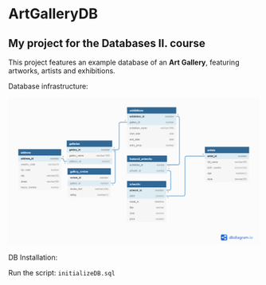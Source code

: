 # ArtGalleryDB
## My project for the Databases II. course

This project features an example database of an **Art Gallery**, featuring artworks, artists and exhibitions.

Database infrastructure:

![DB Infrastructure](/Assets/infrastructure.png)

DB Installation:

Run the script: ```initializeDB.sql```
